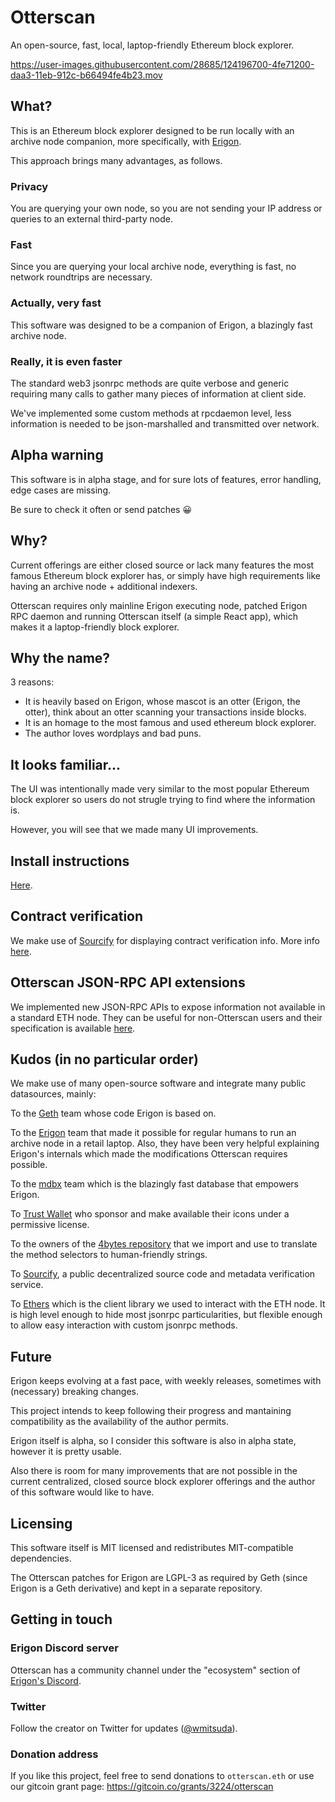 # Otterscan

An open-source, fast, local, laptop-friendly Ethereum block explorer.

https://user-images.githubusercontent.com/28685/124196700-4fe71200-daa3-11eb-912c-b66494fe4b23.mov

## What?

This is an Ethereum block explorer designed to be run locally with an archive node companion, more specifically, with [Erigon](https://github.com/ledgerwatch/erigon).

This approach brings many advantages, as follows.

### Privacy

You are querying your own node, so you are not sending your IP address or queries to an external third-party node.

### Fast

Since you are querying your local archive node, everything is fast, no network roundtrips are necessary.

### Actually, very fast

This software was designed to be a companion of Erigon, a blazingly fast archive node.

### Really, it is even faster

The standard web3 jsonrpc methods are quite verbose and generic requiring many calls to gather many pieces of information at client side.

We've implemented some custom methods at rpcdaemon level, less information is needed to be json-marshalled and transmitted over network.

## Alpha warning

This software is in alpha stage, and for sure lots of features, error handling, edge cases are missing.

Be sure to check it often or send patches 😀

## Why?

Current offerings are either closed source or lack many features the most famous Ethereum block explorer has, or simply have high requirements like having an archive node + additional indexers.

Otterscan requires only mainline Erigon executing node, patched Erigon RPC daemon and running Otterscan itself (a simple React app), which makes it a laptop-friendly block explorer.

## Why the name?

3 reasons:

- It is heavily based on Erigon, whose mascot is an otter (Erigon, the otter), think about an otter scanning your transactions inside blocks.
- It is an homage to the most famous and used ethereum block explorer.
- The author loves wordplays and bad puns.

## It looks familiar...

The UI was intentionally made very similar to the most popular Ethereum block explorer so users do not strugle trying to find where the information is.

However, you will see that we made many UI improvements.

## Install instructions

[Here](./docs/install.md).

## Contract verification

We make use of [Sourcify](https://sourcify.dev/) for displaying contract verification info. More info [here](docs/sourcify.md).

## Otterscan JSON-RPC API extensions

We implemented new JSON-RPC APIs to expose information not available in a standard ETH node. They can be useful for non-Otterscan users and their specification is available [here](./docs/custom-jsonrpc.md).

## Kudos (in no particular order)

We make use of many open-source software and integrate many public datasources, mainly:

To the [Geth](https://geth.ethereum.org/) team whose code Erigon is based on.

To the [Erigon](https://github.com/ledgerwatch/erigon) team that made it possible for regular humans to run an archive node in a retail laptop. Also, they have been very helpful explaining Erigon's internals which made the modifications Otterscan requires possible.

To the [mdbx](https://github.com/erthink/libmdbx) team which is the blazingly fast database that empowers Erigon.

To [Trust Wallet](https://github.com/trustwallet/assets) who sponsor and make available their icons under a permissive license.

To the owners of the [4bytes repository](https://github.com/ethereum-lists/4bytes) that we import and use to translate the method selectors to human-friendly strings.

To [Sourcify](https://sourcify.dev/), a public decentralized source code and metadata verification service.

To [Ethers](https://github.com/ethers-io/ethers.js/) which is the client library we used to interact with the ETH node. It is high level enough to hide most jsonrpc particularities, but flexible enough to allow easy interaction with custom jsonrpc methods.

## Future

Erigon keeps evolving at a fast pace, with weekly releases, sometimes with (necessary) breaking changes.

This project intends to keep following their progress and mantaining compatibility as the availability of the author permits.

Erigon itself is alpha, so I consider this software is also in alpha state, however it is pretty usable.

Also there is room for many improvements that are not possible in the current centralized, closed source block explorer offerings and the author of this software would like to have.

## Licensing

This software itself is MIT licensed and redistributes MIT-compatible dependencies.

The Otterscan patches for Erigon are LGPL-3 as required by Geth (since Erigon is a Geth derivative) and kept in a separate repository.

## Getting in touch

### Erigon Discord server

Otterscan has a community channel under the "ecosystem" section of [Erigon's Discord](https://github.com/ledgerwatch/erigon#erigon-discord-server).

### Twitter

Follow the creator on Twitter for updates ([@wmitsuda](https://twitter.com/wmitsuda)).

### Donation address

If you like this project, feel free to send donations to `otterscan.eth` or use our gitcoin grant page: https://gitcoin.co/grants/3224/otterscan
